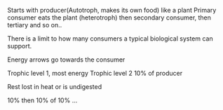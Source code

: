 Starts with producer(Autotroph, makes its own food) like a plant
Primary consumer eats the plant (heterotroph) then secondary consumer, then tertiary and so on..

There is a limit to how many consumers a typical biological system can support.

Energy arrows go towards the consumer

Trophic level 1, most energy
Trophic level 2 10% of producer

Rest lost in heat or is undigested

10% then 10% of 10% ...

